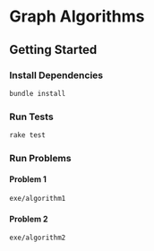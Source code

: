 # Graph Algorithms

## Getting Started

### Install Dependencies

``` bash
bundle install
```

### Run Tests

``` bash
rake test
```

### Run Problems

#### Problem 1
``` bash
exe/algorithm1
```

#### Problem 2
``` bash
exe/algorithm2
```
